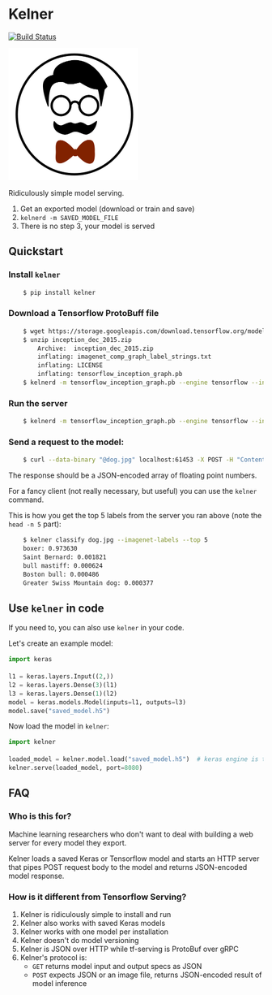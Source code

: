 # Kelner

[![Build Status](https://travis-ci.org/lunardog/kelner.svg?branch=master)](https://travis-ci.org/lunardog/kelner)

<img src="_docs/kelner.png" width="256px" height="260px" alt="Kelner logo">

Ridiculously simple model serving.

1. Get an exported model (download or train and save)
2. `kelnerd -m SAVED_MODEL_FILE`
3. There is no step 3, your model is served


## Quickstart

### Install `kelner`

```bash
    $ pip install kelner
```

### Download a Tensorflow ProtoBuff file

```bash
    $ wget https://storage.googleapis.com/download.tensorflow.org/models/inception_dec_2015.zip
    $ unzip inception_dec_2015.zip
        Archive:  inception_dec_2015.zip
        inflating: imagenet_comp_graph_label_strings.txt
        inflating: LICENSE
        inflating: tensorflow_inception_graph.pb
    $ kelnerd -m tensorflow_inception_graph.pb --engine tensorflow --input-node ExpandDims --output-node softmax
```

### Run the server

```bash
    $ kelnerd -m tensorflow_inception_graph.pb --engine tensorflow --input-node ExpandDims --output-node softmax
```

### Send a request to the model:

```bash
    $ curl --data-binary "@dog.jpg" localhost:61453 -X POST -H "Content-Type: image/jpeg"
```

The response should be a JSON-encoded array of floating point numbers.

For a fancy client (not really necessary, but useful) you can use the `kelner` command.

This is how you get the top 5 labels from the server you ran above (note the `head -n 5` part):

```bash
    $ kelner classify dog.jpg --imagenet-labels --top 5
    boxer: 0.973630
    Saint Bernard: 0.001821
    bull mastiff: 0.000624
    Boston bull: 0.000486
    Greater Swiss Mountain dog: 0.000377
```

## Use `kelner` in code

If you need to, you can also use `kelner` in your code.

Let's create an example model:

```python
import keras

l1 = keras.layers.Input((2,))
l2 = keras.layers.Dense(3)(l1)
l3 = keras.layers.Dense(1)(l2)
model = keras.models.Model(inputs=l1, outputs=l3)
model.save("saved_model.h5")
```

Now load the model in `kelner`:

```python
import kelner

loaded_model = kelner.model.load("saved_model.h5")  # keras engine is the default
kelner.serve(loaded_model, port=8080)
```

## FAQ

### Who is this for?

Machine learning researchers who don't want to deal with building a web server for every model they export.

Kelner loads a saved Keras or Tensorflow model and starts an HTTP server that pipes POST request body to the model and returns JSON-encoded model response.

###  How is it different from Tensorflow Serving?

1. Kelner is ridiculously simple to install and run
2. Kelner also works with saved Keras models
3. Kelner works with one model per installation
4. Kelner doesn't do model versioning
5. Kelner is JSON over HTTP while tf-serving is ProtoBuf over gRPC
5. Kelner's protocol is:
    * `GET` returns model input and output specs as JSON
    * `POST` expects JSON or an image file, returns JSON-encoded result of model inference
